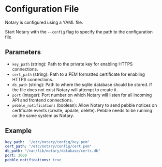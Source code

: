 # Configuration File

Notary is configured using a YAML file. 

Start Notary with the `--config` flag to specify the path to the configuration file.

## Parameters

- `key_path` (string): Path to the private key for enabling HTTPS connections.
- `cert_path` (string): Path to a PEM formatted certificate for enabling HTTPS connections.
- `db_path` (string): Path to where the sqlite database should be stored. If the file does not exist Notary will attempt to create it.
- `port` (integer): Port number on which Notary will listen for all incoming API and frontend connections.
- `pebble_notifications` (boolean): Allow Notary to send pebble notices on certificate events (create, update, delete). Pebble needs to be running on the same system as Notary.

## Example

```yaml
key_path:  "/etc/notary/config/key.pem"
cert_path: "/etc/notary/config/cert.pem"
db_path: "/var/lib/notary/database/certs.db"
port: 3000
pebble_notifications: true
```
